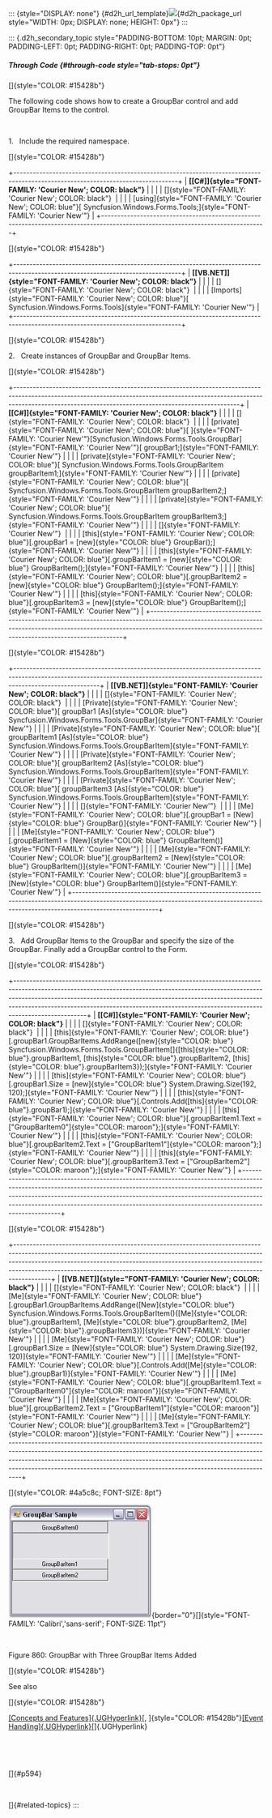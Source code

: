::: {style="DISPLAY: none"}
[](ms-xhelp:///?Id=d2h_url_template){#d2h_url_template}![](!package_url!){#d2h_package_url style="WIDTH: 0px; DISPLAY: none; HEIGHT: 0px"}
:::

::: {.d2h_secondary_topic style="PADDING-BOTTOM: 10pt; MARGIN: 0pt; PADDING-LEFT: 0pt; PADDING-RIGHT: 0pt; PADDING-TOP: 0pt"}
##### Through Code {#through-code style="tab-stops: 0pt"}

[]{style="COLOR: #15428b"} 

The following code shows how to create a GroupBar control and add GroupBar Items to the control.

 

1.   Include the required namespace.

[]{style="COLOR: #15428b"} 

+--------------------------------------------------------------------------------------------------------------------------------+
| **[\[C#\]]{style="FONT-FAMILY: 'Courier New'; COLOR: black"}**                                                                 |
|                                                                                                                                |
| []{style="FONT-FAMILY: 'Courier New'; COLOR: black"}                                                                           |
|                                                                                                                                |
| [using]{style="FONT-FAMILY: 'Courier New'; COLOR: blue"}[ Syncfusion.Windows.Forms.Tools;]{style="FONT-FAMILY: 'Courier New'"} |
+--------------------------------------------------------------------------------------------------------------------------------+

[]{style="COLOR: #15428b"} 

+---------------------------------------------------------------------------------------------------------------------------------+
| **[\[VB.NET\]]{style="FONT-FAMILY: 'Courier New'; COLOR: black"}**                                                              |
|                                                                                                                                 |
| []{style="FONT-FAMILY: 'Courier New'; COLOR: black"}                                                                            |
|                                                                                                                                 |
| [Imports]{style="FONT-FAMILY: 'Courier New'; COLOR: blue"}[ Syncfusion.Windows.Forms.Tools]{style="FONT-FAMILY: 'Courier New'"} |
+---------------------------------------------------------------------------------------------------------------------------------+

[]{style="COLOR: #15428b"} 

2.   Create instances of GroupBar and GroupBar Items.

[]{style="COLOR: #15428b"} 

+---------------------------------------------------------------------------------------------------------------------------------------------------------------------------------------------------------------------------------+
| **[\[C#\]]{style="FONT-FAMILY: 'Courier New'; COLOR: black"}**                                                                                                                                                                  |
|                                                                                                                                                                                                                                 |
| []{style="FONT-FAMILY: 'Courier New'; COLOR: black"}                                                                                                                                                                            |
|                                                                                                                                                                                                                                 |
| [private]{style="FONT-FAMILY: 'Courier New'; COLOR: blue"}[ ]{style="FONT-FAMILY: 'Courier New'"}[Syncfusion.Windows.Forms.Tools.GroupBar]{style="FONT-FAMILY: 'Courier New'"}[ groupBar1;]{style="FONT-FAMILY: 'Courier New'"} |
|                                                                                                                                                                                                                                 |
| [private]{style="FONT-FAMILY: 'Courier New'; COLOR: blue"}[ Syncfusion.Windows.Forms.Tools.GroupBarItem groupBarItem1;]{style="FONT-FAMILY: 'Courier New'"}                                                                     |
|                                                                                                                                                                                                                                 |
| [private]{style="FONT-FAMILY: 'Courier New'; COLOR: blue"}[ Syncfusion.Windows.Forms.Tools.GroupBarItem groupBarItem2;]{style="FONT-FAMILY: 'Courier New'"}                                                                     |
|                                                                                                                                                                                                                                 |
| [private]{style="FONT-FAMILY: 'Courier New'; COLOR: blue"}[ Syncfusion.Windows.Forms.Tools.GroupBarItem groupBarItem3;]{style="FONT-FAMILY: 'Courier New'"}                                                                     |
|                                                                                                                                                                                                                                 |
| []{style="FONT-FAMILY: 'Courier New'"}                                                                                                                                                                                          |
|                                                                                                                                                                                                                                 |
| [this]{style="FONT-FAMILY: 'Courier New'; COLOR: blue"}[.groupBar1 = [new]{style="COLOR: blue"} GroupBar();]{style="FONT-FAMILY: 'Courier New'"}                                                                                |
|                                                                                                                                                                                                                                 |
| [this]{style="FONT-FAMILY: 'Courier New'; COLOR: blue"}[.groupBarItem1 = [new]{style="COLOR: blue"} GroupBarItem();]{style="FONT-FAMILY: 'Courier New'"}                                                                        |
|                                                                                                                                                                                                                                 |
| [this]{style="FONT-FAMILY: 'Courier New'; COLOR: blue"}[.groupBarItem2 = [new]{style="COLOR: blue"} GroupBarItem();]{style="FONT-FAMILY: 'Courier New'"}                                                                        |
|                                                                                                                                                                                                                                 |
| [this]{style="FONT-FAMILY: 'Courier New'; COLOR: blue"}[.groupBarItem3 = [new]{style="COLOR: blue"} GroupBarItem();]{style="FONT-FAMILY: 'Courier New'"}                                                                        |
+---------------------------------------------------------------------------------------------------------------------------------------------------------------------------------------------------------------------------------+

[]{style="COLOR: #15428b"} 

+--------------------------------------------------------------------------------------------------------------------------------------------------------------------------------------+
| **[\[VB.NET\]]{style="FONT-FAMILY: 'Courier New'; COLOR: black"}**                                                                                                                   |
|                                                                                                                                                                                      |
| []{style="FONT-FAMILY: 'Courier New'; COLOR: black"}                                                                                                                                 |
|                                                                                                                                                                                      |
| [Private]{style="FONT-FAMILY: 'Courier New'; COLOR: blue"}[ groupBar1 [As]{style="COLOR: blue"} Syncfusion.Windows.Forms.Tools.GroupBar]{style="FONT-FAMILY: 'Courier New'"}         |
|                                                                                                                                                                                      |
| [Private]{style="FONT-FAMILY: 'Courier New'; COLOR: blue"}[ groupBarItem1 [As]{style="COLOR: blue"} Syncfusion.Windows.Forms.Tools.GroupBarItem]{style="FONT-FAMILY: 'Courier New'"} |
|                                                                                                                                                                                      |
| [Private]{style="FONT-FAMILY: 'Courier New'; COLOR: blue"}[ groupBarItem2 [As]{style="COLOR: blue"} Syncfusion.Windows.Forms.Tools.GroupBarItem]{style="FONT-FAMILY: 'Courier New'"} |
|                                                                                                                                                                                      |
| [Private]{style="FONT-FAMILY: 'Courier New'; COLOR: blue"}[ groupBarItem3 [As]{style="COLOR: blue"} Syncfusion.Windows.Forms.Tools.GroupBarItem]{style="FONT-FAMILY: 'Courier New'"} |
|                                                                                                                                                                                      |
| []{style="FONT-FAMILY: 'Courier New'"}                                                                                                                                               |
|                                                                                                                                                                                      |
| [Me]{style="FONT-FAMILY: 'Courier New'; COLOR: blue"}[.groupBar1 = [New]{style="COLOR: blue"} GroupBar()]{style="FONT-FAMILY: 'Courier New'"}                                        |
|                                                                                                                                                                                      |
| [Me]{style="FONT-FAMILY: 'Courier New'; COLOR: blue"}[.groupBarItem1 = [New]{style="COLOR: blue"} GroupBarItem()]{style="FONT-FAMILY: 'Courier New'"}                                |
|                                                                                                                                                                                      |
| [Me]{style="FONT-FAMILY: 'Courier New'; COLOR: blue"}[.groupBarItem2 = [New]{style="COLOR: blue"} GroupBarItem()]{style="FONT-FAMILY: 'Courier New'"}                                |
|                                                                                                                                                                                      |
| [Me]{style="FONT-FAMILY: 'Courier New'; COLOR: blue"}[.groupBarItem3 = [New]{style="COLOR: blue"} GroupBarItem()]{style="FONT-FAMILY: 'Courier New'"}                                |
+--------------------------------------------------------------------------------------------------------------------------------------------------------------------------------------+

[]{style="COLOR: #15428b"} 

3.   Add GroupBar Items to the GroupBar and specify the size of the GroupBar. Finally add a GroupBar control to the Form.

[]{style="COLOR: #15428b"} 

+----------------------------------------------------------------------------------------------------------------------------------------------------------------------------------------------------------------------------------------------------------------------------------------------------------------------------------------------+
| **[\[C#\]]{style="FONT-FAMILY: 'Courier New'; COLOR: black"}**                                                                                                                                                                                                                                                                               |
|                                                                                                                                                                                                                                                                                                                                              |
| []{style="FONT-FAMILY: 'Courier New'; COLOR: black"}                                                                                                                                                                                                                                                                                         |
|                                                                                                                                                                                                                                                                                                                                              |
| [this]{style="FONT-FAMILY: 'Courier New'; COLOR: blue"}[.groupBar1.GroupBarItems.AddRange([new]{style="COLOR: blue"} Syncfusion.Windows.Forms.Tools.GroupBarItem\[\]{[this]{style="COLOR: blue"}.groupBarItem1, [this]{style="COLOR: blue"}.groupBarItem2, [this]{style="COLOR: blue"}.groupBarItem3});]{style="FONT-FAMILY: 'Courier New'"} |
|                                                                                                                                                                                                                                                                                                                                              |
| [this]{style="FONT-FAMILY: 'Courier New'; COLOR: blue"}[.groupBar1.Size = [new]{style="COLOR: blue"} System.Drawing.Size(192, 120);]{style="FONT-FAMILY: 'Courier New'"}                                                                                                                                                                     |
|                                                                                                                                                                                                                                                                                                                                              |
| [this]{style="FONT-FAMILY: 'Courier New'; COLOR: blue"}[.Controls.Add([this]{style="COLOR: blue"}.groupBar1);]{style="FONT-FAMILY: 'Courier New'"}                                                                                                                                                                                           |
|                                                                                                                                                                                                                                                                                                                                              |
| [this]{style="FONT-FAMILY: 'Courier New'; COLOR: blue"}[.groupBarItem1.Text = [\"GroupBarItem0\"]{style="COLOR: maroon"};]{style="FONT-FAMILY: 'Courier New'"}                                                                                                                                                                               |
|                                                                                                                                                                                                                                                                                                                                              |
| [this]{style="FONT-FAMILY: 'Courier New'; COLOR: blue"}[.groupBarItem2.Text = [\"GroupBarItem1\"]{style="COLOR: maroon"};]{style="FONT-FAMILY: 'Courier New'"}                                                                                                                                                                               |
|                                                                                                                                                                                                                                                                                                                                              |
| [this]{style="FONT-FAMILY: 'Courier New'; COLOR: blue"}[.groupBarItem3.Text = [\"GroupBarItem2\"]{style="COLOR: maroon"};]{style="FONT-FAMILY: 'Courier New'"}                                                                                                                                                                               |
+----------------------------------------------------------------------------------------------------------------------------------------------------------------------------------------------------------------------------------------------------------------------------------------------------------------------------------------------+

[]{style="COLOR: #15428b"} 

+-----------------------------------------------------------------------------------------------------------------------------------------------------------------------------------------------------------------------------------------------------------------------------------------------------------------------------------+
| **[\[VB.NET\]]{style="FONT-FAMILY: 'Courier New'; COLOR: black"}**                                                                                                                                                                                                                                                                |
|                                                                                                                                                                                                                                                                                                                                   |
| []{style="FONT-FAMILY: 'Courier New'; COLOR: black"}                                                                                                                                                                                                                                                                              |
|                                                                                                                                                                                                                                                                                                                                   |
| [Me]{style="FONT-FAMILY: 'Courier New'; COLOR: blue"}[.groupBar1.GroupBarItems.AddRange([New]{style="COLOR: blue"} Syncfusion.Windows.Forms.Tools.GroupBarItem(){[Me]{style="COLOR: blue"}.groupBarItem1, [Me]{style="COLOR: blue"}.groupBarItem2, [Me]{style="COLOR: blue"}.groupBarItem3})]{style="FONT-FAMILY: 'Courier New'"} |
|                                                                                                                                                                                                                                                                                                                                   |
| [Me]{style="FONT-FAMILY: 'Courier New'; COLOR: blue"}[.groupBar1.Size = [New]{style="COLOR: blue"} System.Drawing.Size(192, 120)]{style="FONT-FAMILY: 'Courier New'"}                                                                                                                                                             |
|                                                                                                                                                                                                                                                                                                                                   |
| [Me]{style="FONT-FAMILY: 'Courier New'; COLOR: blue"}[.Controls.Add([Me]{style="COLOR: blue"}.groupBar1)]{style="FONT-FAMILY: 'Courier New'"}                                                                                                                                                                                     |
|                                                                                                                                                                                                                                                                                                                                   |
| [Me]{style="FONT-FAMILY: 'Courier New'; COLOR: blue"}[.groupBarItem1.Text = [\"GroupBarItem0\"]{style="COLOR: maroon"}]{style="FONT-FAMILY: 'Courier New'"}                                                                                                                                                                       |
|                                                                                                                                                                                                                                                                                                                                   |
| [Me]{style="FONT-FAMILY: 'Courier New'; COLOR: blue"}[.groupBarItem2.Text = [\"GroupBarItem1\"]{style="COLOR: maroon"}]{style="FONT-FAMILY: 'Courier New'"}                                                                                                                                                                       |
|                                                                                                                                                                                                                                                                                                                                   |
| [Me]{style="FONT-FAMILY: 'Courier New'; COLOR: blue"}[.groupBarItem3.Text = [\"GroupBarItem2\"]{style="COLOR: maroon"}]{style="FONT-FAMILY: 'Courier New'"}                                                                                                                                                                       |
+-----------------------------------------------------------------------------------------------------------------------------------------------------------------------------------------------------------------------------------------------------------------------------------------------------------------------------------+

[]{style="COLOR: #4a5c8c; FONT-SIZE: 8pt"} 

![](ImagesExt/image76_846.jpg){border="0"}[]{style="FONT-FAMILY: 'Calibri','sans-serif'; FONT-SIZE: 11pt"}

 

Figure 860: GroupBar with Three GroupBar Items Added

[]{style="COLOR: #15428b"} 

See also

[]{style="COLOR: #15428b"} 

[[Concepts and Features]{.UGHyperlink}](../../../../../../../../Documents%20and%20Settings/sylviap/Desktop/Tools%20-%20Part%202.docx#_Concepts_and_Features_1)[, ]{style="COLOR: #15428b"}[[Event Handling]{.UGHyperlink}](../../../../../../../../Documents%20and%20Settings/sylviap/Desktop/Tools%20-%20Part%202.docx#_GroupBar_Events)[]{.UGHyperlink}

 

 

[]{#p594} 

 

[]{#related-topics}
:::
